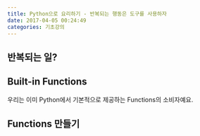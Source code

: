 ```yaml
---
title: Python으로 요리하기 - 반복되는 행동은 도구를 사용하자
date: 2017-04-05 00:24:49
categories: 기초강의
---
```



## 반복되는 일?



## Built-in Functions

우리는 이미 Python에서 기본적으로 제공하는 Functions의 소비자예요.


## Functions 만들기